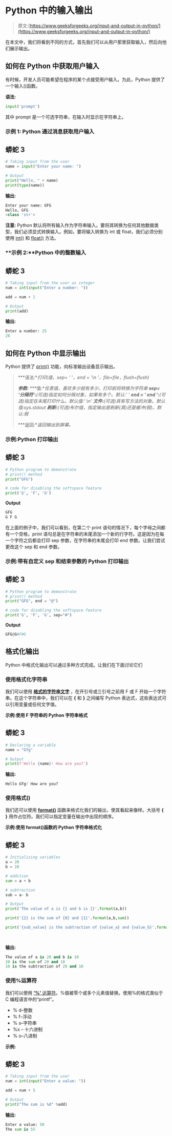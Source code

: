 # Python 中的输入输出

> 原文:[https://www.geeksforgeeks.org/input-and-output-in-python/](https://www.geeksforgeeks.org/input-and-output-in-python/)

在本文中，我们将看到不同的方式，首先我们可以从用户那里获取输入，然后向他们展示输出。

## 如何在 Python 中获取用户输入

有时候，开发人员可能希望在程序的某个点接受用户输入。为此，Python 提供了一个输入()函数。

**语法:**

```py
input('prompt')
```

其中 prompt 是一个可选字符串，在输入时显示在字符串上。

### **示例 1: Python 通过消息获取**用户输入

## 蟒蛇 3

```py
# Taking input from the user
name = input("Enter your name: ")

# Output
print("Hello, " + name)
print(type(name))
```

**输出:**

```py
Enter your name: GFG
Hello, GFG
<class 'str'>
```

**注意:** Python 默认将所有输入作为字符串输入。要将其转换为任何其他数据类型，我们必须显式转换输入。例如，要将输入转换为 int 或 float，我们必须分别使用 [int()](https://www.geeksforgeeks.org/python-int-function/) 和 [float()](https://www.geeksforgeeks.org/float-in-python/) 方法。

### **示例 2:**Python 中的整数输入

## 蟒蛇 3

```py
# Taking input from the user as integer
num = int(input("Enter a number: "))

add = num + 1

# Output
print(add)
```

**输出:**

```py
Enter a number: 25
26
```

## **如何在 Python 中显示输出**

Python 提供了 [print()](https://www.geeksforgeeks.org/python-output-using-print-function/) 功能，向标准输出设备显示输出。

> ***语法:**打印(值，sep= ' '，end = '\n '，file=file，flush=flush)*
> 
> ***参数:***
> ***值:**任意值，喜欢多少就有多少。打印前将转换为字符串*
> ***sep= '分隔符':**(可选)指定如何分隔对象，如果有多个。默认:' '*
> ***end = ' end ':**(可选)指定在末尾打印什么。默认值:' \n'*
> ***文件:**(可选)具有写方法的对象。默认值:sys.stdout*
> ***刷新:**(可选)布尔值，指定输出是刷新(真)还是缓冲(假)。默认:假*
> 
> ***返回:**返回输出到屏幕。*

### **示例:Python 打印输出**

## 蟒蛇 3

```py
# Python program to demonstrate
# print() method
print("GFG")

# code for disabling the softspace feature 
print('G', 'F', 'G')
```

**Output**

```py
GFG
G F G

```

在上面的例子中，我们可以看到，在第二个 print 语句的情况下，每个字母之间都有一个空格，print 语句总是在字符串的末尾添加一个新的行字符。这是因为在每一个字符之后都会打印 sep 参数，在字符串的末尾会打印 end 参数。让我们尝试更改这个 sep 和 end 参数。

### 示例:带有自定义 sep 和结束参数的 Python 打印输出

## 蟒蛇 3

```py
# Python program to demonstrate
# print() method
print("GFG", end = "@")

# code for disabling the softspace feature 
print('G', 'F', 'G', sep="#")
```

**Output**

```py
GFG@G#F#G

```

## 格式化输出

Python 中格式化输出可以通过多种方式完成。让我们在下面讨论它们

### 使用格式化字符串

我们可以使用 [**格式的字符串文字**](https://www.geeksforgeeks.org/formatted-string-literals-f-strings-python/) ，在开引号或三引号之前用 F 或 F 开始一个字符串。在这个字符串中，我们可以在 **{** 和 **}** 之间编写 Python 表达式，这些表达式可以引用变量或任何文字值。

**示例:使用 F 字符串的 Python 字符串格式**

## 蟒蛇 3

```py
# Declaring a variable
name = "Gfg"

# Output
print(f'Hello {name}! How are you?')
```

**输出:**

```py
Hello Gfg! How are you?
```

### 使用格式()

我们还可以使用 [**format()**](https://www.geeksforgeeks.org/python-format-function/) 函数来格式化我们的输出，使其看起来像样。大括号 **{ }** 用作占位符。我们可以指定变量在输出中出现的顺序。

**示例:使用 format()函数的 Python 字符串格式化**

## 蟒蛇 3

```py
# Initializing variables
a = 20
b = 10

# addition
sum = a + b

# subtraction
sub = a- b

# Output
print('The value of a is {} and b is {}'.format(a,b))

print('{2} is the sum of {0} and {1}'.format(a,b,sum))

print('{sub_value} is the subtraction of {value_a} and {value_b}'.format(value_a = a ,
                                                                         value_b = b,
                                                                         sub_value = sub))
```

**输出:**

```py
The value of a is 20 and b is 10
30 is the sum of 20 and 10
10 is the subtraction of 20 and 10
```

### 使用%运算符

我们可以使用 [**'%'** 运算符](https://www.geeksforgeeks.org/string-formatting-in-python-using/)。%值被零个或多个元素值替换。使用%的格式类似于 C 编程语言中的“printf”。

*   % d–整数
*   % f–浮动
*   % s–字符串
*   %x – 十六进制
*   % o–八进制

**示例:**

## 蟒蛇 3

```py
# Taking input from the user
num = int(input("Enter a value: "))

add = num + 5

# Output
print("The sum is %d" %add)
```

**输出:**

```py
Enter a value: 50
The sum is 55
```